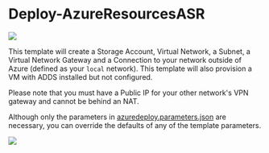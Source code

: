 # Deploy-AzureResourcesASR

<a href="https://portal.azure.com/#create/Microsoft.Template/uri/https%3A%2F%2Fraw.githubusercontent.com%2Fmharrison0224%2Fnew-asrconfig%2Fmaster%2Fazuredeploy.json" target="_blank">
    <img src="http://azuredeploy.net/deploybutton.png"/>
</a>

This template will create a Storage Account, Virtual Network, a Subnet, a Virtual Network Gateway and a Connection to your network outside of Azure (defined as your `local` network). This template will also provision a VM with ADDS installed but not configured. 

Please note that you must have a Public IP for your other network's VPN gateway and cannot be behind an NAT.

Although only the parameters in [azuredeploy.parameters.json](./azuredeploy.parameters.json) are necessary, you can override the defaults of any of the template parameters.

<a href="http://www.concurrency.com/"><img src="http://ww1.prweb.com/prfiles/2010/03/25/3124544/Concurency.jpg"/></a>
